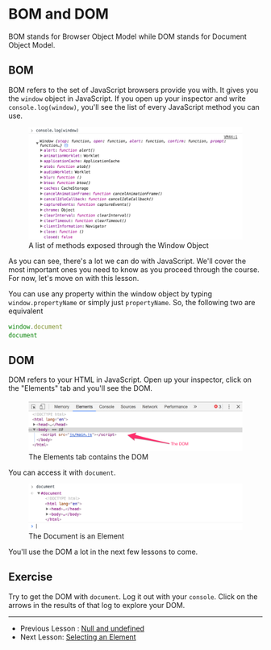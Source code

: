 # BOM and DOM

BOM stands for Browser Object Model while DOM stands for Document Object Model.

## BOM

BOM refers to the set of JavaScript browsers provide you with. It gives you the `window` object in JavaScript. If you open up your inspector and write `console.log(window)`, you'll see the list of every JavaScript method you can use.

<figure>
  <img src="../../images/dom-basics/dom-and-bom/window.png" alt="A list of methods exposed through the Window Object">
  <figcaption>A list of methods exposed through the Window Object</figcaption>
</figure>

As you can see, there's a lot we can do with JavaScript. We'll cover the most important ones you need to know as you proceed through the course. For now, let's move on with this lesson.

You can use any property within the window object by typing `window.propertyName` or simply just `propertyName`. So, the following two are equivalent

```js
window.document
document
```

## DOM

DOM refers to your HTML in JavaScript. Open up your inspector, click on the "Elements" tab and you'll see the DOM.

<figure>
  <img src="../../images/dom-basics/dom-and-bom/dom.png" alt="The Elements tab contains the DOM">
  <figcaption>The Elements tab contains the DOM</figcaption>
</figure>

You can access it with `document`.

<figure>
  <img src="../../images/dom-basics/dom-and-bom/document.png" alt="The Document is an Element">
  <figcaption>The Document is an Element</figcaption>
</figure>

You'll use the DOM a lot in the next few lessons to come.

## Exercise

Try to get the DOM with `document`. Log it out with your `console`. Click on the arrows in the results of that log to explore your DOM.

---

- Previous Lesson : [Null and undefined](13.null-and-undefined.md)
- Next Lesson: [Selecting an Element](15.selecting-an-element.md)